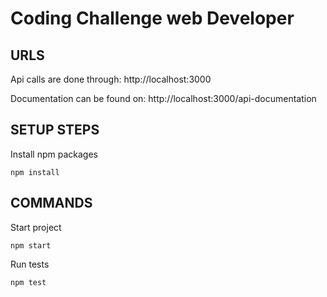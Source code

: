 # Coding Challenge web Developer

## URLS

Api calls are done through: http://localhost:3000

Documentation can be found on: http://localhost:3000/api-documentation

## SETUP STEPS

Install npm packages
```shell
npm install
```

## COMMANDS

Start project
```shell
npm start
```

Run tests
```shell
npm test
```
